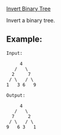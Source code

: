 [Invert Binary Tree](https://leetcode.com/problems/invert-binary-tree/)

Invert a binary tree.

## Example:

```
Input:

     4
   /   \
  2     7
 / \   / \
1   3 6   9

Output:

     4
   /   \
  7     2
 / \   / \
9   6 3   1

```
